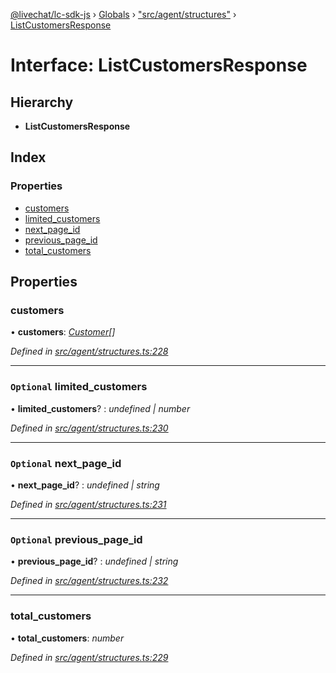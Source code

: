 [@livechat/lc-sdk-js](../README.md) › [Globals](../globals.md) › ["src/agent/structures"](../modules/_src_agent_structures_.md) › [ListCustomersResponse](_src_agent_structures_.listcustomersresponse.md)

# Interface: ListCustomersResponse

## Hierarchy

* **ListCustomersResponse**

## Index

### Properties

* [customers](_src_agent_structures_.listcustomersresponse.md#customers)
* [limited_customers](_src_agent_structures_.listcustomersresponse.md#optional-limited_customers)
* [next_page_id](_src_agent_structures_.listcustomersresponse.md#optional-next_page_id)
* [previous_page_id](_src_agent_structures_.listcustomersresponse.md#optional-previous_page_id)
* [total_customers](_src_agent_structures_.listcustomersresponse.md#total_customers)

## Properties

###  customers

• **customers**: *[Customer](_src_objects_index_.customer.md)[]*

*Defined in [src/agent/structures.ts:228](https://github.com/livechat/lc-sdk-js/blob/aff69b2/src/agent/structures.ts#L228)*

___

### `Optional` limited_customers

• **limited_customers**? : *undefined | number*

*Defined in [src/agent/structures.ts:230](https://github.com/livechat/lc-sdk-js/blob/aff69b2/src/agent/structures.ts#L230)*

___

### `Optional` next_page_id

• **next_page_id**? : *undefined | string*

*Defined in [src/agent/structures.ts:231](https://github.com/livechat/lc-sdk-js/blob/aff69b2/src/agent/structures.ts#L231)*

___

### `Optional` previous_page_id

• **previous_page_id**? : *undefined | string*

*Defined in [src/agent/structures.ts:232](https://github.com/livechat/lc-sdk-js/blob/aff69b2/src/agent/structures.ts#L232)*

___

###  total_customers

• **total_customers**: *number*

*Defined in [src/agent/structures.ts:229](https://github.com/livechat/lc-sdk-js/blob/aff69b2/src/agent/structures.ts#L229)*
